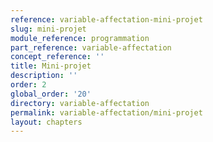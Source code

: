 ```yaml
---
reference: variable-affectation-mini-projet
slug: mini-projet
module_reference: programmation
part_reference: variable-affectation
concept_reference: ''
title: Mini-projet
description: ''
order: 2
global_order: '20'
directory: variable-affectation
permalink: variable-affectation/mini-projet
layout: chapters
---
```

